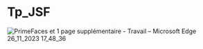 # Tp_JSF

![PrimeFaces et 1 page supplémentaire - Travail – Microsoft​ Edge 26_11_2023 17_48_36](https://github.com/Soumaya67/Tp_JSF/assets/106548290/352c96df-5481-4a50-a294-852144765dd8)
